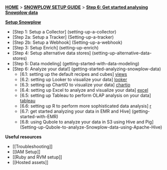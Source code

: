 [**HOME**](Home) > [**SNOWPLOW SETUP GUIDE**](setting-up-snowplow) > [**Step 6: Get started analysing Snowplow data**](getting-started-analyzing-snowplow-data)

[**Setup Snowplow**](setting-up-snowplow)

- [Step 1: Setup a Collector] (setting-up-a-collector)
- [Step 2a: Setup a Tracker] (Setting-up-a-tracker)
- [Step 2b: Setup a Webhook] (Setting-up-a-webhook)
- [Step 3: Setup Enrich] (setting-up-enrich)
- [Step 4: Setup alternative data stores] (setting-up-alternative-data-stores)
- [Step 5: Data modeling] (getting-started-with-data-modeling)
- [Step 6: Analyze your data!] (getting-started-analyzing-snowplow-data)
  - [6.1: setting up the default recipes and cubes] [views]   
  - [6.2: setting up Looker to visualize your data] [looker]
  - [6.3: setting up ChartIO to visualize your data] [chartio]  
  - [6.4: setting up Excel to analyze and visualize your data] [excel]
  - [6.5: setting up Tableau to perform OLAP analysis on your data] [tableau]
  - [6.6: setting up R to perform more sophisticated data analysis] [r]
  - [6.7: get started analyzing your data in EMR and Hive] (getting-started-with-EMR)
  - [6.8: using Qubole to analyze your data in S3 using Hive and Pig] (Setting-up-Qubole-to-analyze-Snowplow-data-using-Apache-Hive)

**Useful resources**  

- [[Troubleshooting]]  
- [[IAM Setup]]  
- [[Ruby and RVM setup]]  
- [[Hosted assets]]  


[analyst-cookbook]: http://snowplowanalytics.com/analytics/index.html
[hive]: Getting-started-with-EMR
[infobright]: Getting-started-analysing-your-data-in-Infobright
[chartio]: Setting-up-ChartIO-to-visualize-Snowplow-data
[excel]: Setting-up-Excel-to-analyze-Snowplow-data
[tableau]: Setting-up-Tableau-to-analyze-your-Snowplow-data
[r]: Setting-up-R-to-perform-more-sophisticated-analysis-on-your-Snowplow-data
[views]: Setting-up-the-prebuilt-views-in-Redshift-and-PostgreSQL
[looker]: Getting-started-with-Looker
